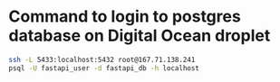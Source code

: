 # Command to login to postgres database on Digital Ocean droplet

```bash
ssh -L 5433:localhost:5432 root@167.71.138.241
psql -U fastapi_user -d fastapi_db -h localhost
```